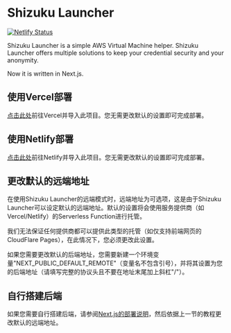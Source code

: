 # Shizuku Launcher

[![Netlify Status](https://api.netlify.com/api/v1/badges/310b5046-067e-4db4-8a97-5411d93d6002/deploy-status)](https://app.netlify.com/sites/shizuku-launcher-next/deploys)

Shizuku Launcher is a simple AWS Virtual Machine helper. Shizuku Launcher offers multiple solutions to keep your credential security and your anonymity.

Now it is written in Next.js.

## 使用Vercel部署

[点击此处](https://vercel.com/new/import?s=https%3A%2F%2Fgithub.com%2FhiDandelion%2Fshizuku-launcher-next)前往Vercel并导入此项目。您无需更改默认的设置即可完成部署。

## 使用Netlify部署

[点击此处](https://app.netlify.com/start/repos/hiDandelion%2Fshizuku-launcher-next)前往Netlify并导入此项目。您无需更改默认的设置即可完成部署。

## 更改默认的远端地址

在使用Shizuku Launcher的远端模式时，远端地址为可选项，这是由于Shizuku Launcher可以设定默认的远端地址。默认的设置将会使用服务提供商（如Vercel/Netlify）的Serverless Function进行托管。

我们无法保证任何提供商都可以提供此类型的托管（如仅支持前端网页的CloudFlare Pages），在此情况下，您必须更改此设置。

如果您需要更改默认的后端地址，您需要新建一个环境变量"NEXT_PUBLIC_DEFAULT_REMOTE"（变量名不包含引号），并将其设置为您的后端地址（请填写完整的协议头且不要在地址末尾加上斜杠"/"）。

## 自行搭建后端

如果您需要自行搭建后端，请参阅[Next.js的部署说明](https://nextjs.org/docs/deployment)，然后依据上一节的教程更改默认的远端地址。
